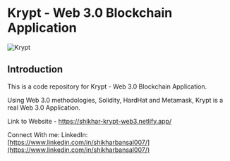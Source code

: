 
# Krypt - Web 3.0 Blockchain Application
![Krypt](https://i.ibb.co/DVF4tNW/image.png)

## Introduction
This is a code repository for Krypt - Web 3.0 Blockchain Application.

Using Web 3.0 methodologies, Solidity, HardHat and Metamask, Krypt is a real Web 3.0 Application.


Link to Website - https://shikhar-krypt-web3.netlify.app/

Connect With me:
LinkedIn: [https://www.linkedin.com/in/shikharbansal007/](https://www.linkedin.com/in/shikharbansal007/)

